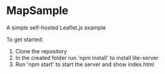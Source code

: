 # MapSample
A simple self-hosted Leaflet.js example

To get started:
 1. Clone the repository
 2. In the created folder run 'npm install' to install lite-server
 3. Run 'npm start' to start the server and show index.html


